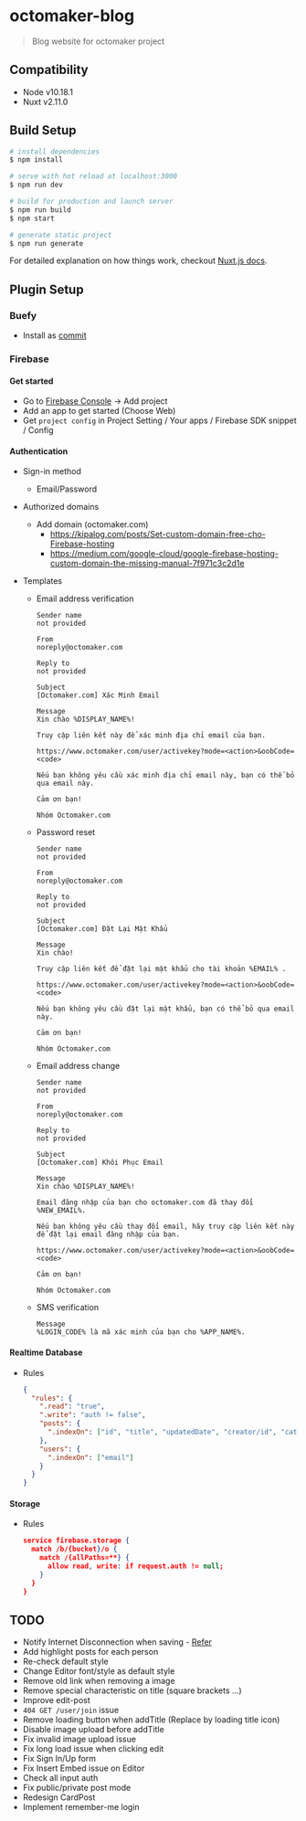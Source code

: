 # octomaker-blog

> Blog website for octomaker project

## Compatibility

- Node v10.18.1
- Nuxt v2.11.0

## Build Setup

```bash
# install dependencies
$ npm install

# serve with hot reload at localhost:3000
$ npm run dev

# build for production and launch server
$ npm run build
$ npm start

# generate static project
$ npm run generate
```

For detailed explanation on how things work, checkout [Nuxt.js docs](https://nuxtjs.org).

## Plugin Setup

### Buefy

- Install as [commit](https://github.com/pdthang/octomaker-blog/commit/81030cb4f8779d8d84a6f3f5566c0c71c6d2f70b)

### Firebase

#### Get started

- Go to [Firebase Console](https://console.firebase.google.com/) -> Add project
- Add an app to get started (Choose Web)
- Get `project config` in Project Setting / Your apps / Firebase SDK snippet / Config

#### Authentication

- Sign-in method
  - Email/Password
- Authorized domains
  - Add domain (octomaker.com)
    - https://kipalog.com/posts/Set-custom-domain-free-cho-Firebase-hosting
    - https://medium.com/google-cloud/google-firebase-hosting-custom-domain-the-missing-manual-7f971c3c2d1e
- Templates

  - Email address verification

    ```
    Sender name
    not provided

    From
    noreply@octomaker.com

    Reply to
    not provided

    Subject
    [Octomaker.com] Xác Minh Email

    Message
    Xin chào %DISPLAY_NAME%!

    Truy cập liên kết này để xác minh địa chỉ email của bạn.

    https://www.octomaker.com/user/activekey?mode=<action>&oobCode=<code>

    Nếu bạn không yêu cầu xác minh địa chỉ email này, bạn có thể bỏ qua email này.

    Cảm ơn bạn!

    Nhóm Octomaker.com
    ```

  - Password reset

    ```
    Sender name
    not provided

    From
    noreply@octomaker.com

    Reply to
    not provided

    Subject
    [Octomaker.com] Đặt Lại Mật Khẩu

    Message
    Xin chào!

    Truy cập liên kết để đặt lại mật khẩu cho tài khoản %EMAIL% .

    https://www.octomaker.com/user/activekey?mode=<action>&oobCode=<code>

    Nếu bạn không yêu cầu đặt lại mật khẩu, bạn có thể bỏ qua email này.

    Cảm ơn bạn!

    Nhóm Octomaker.com
    ```

  - Email address change

    ```
    Sender name
    not provided

    From
    noreply@octomaker.com

    Reply to
    not provided

    Subject
    [Octomaker.com] Khôi Phục Email

    Message
    Xin chào %DISPLAY_NAME%!

    Email đăng nhập của bạn cho octomaker.com đã thay đổi %NEW_EMAIL%.

    Nếu bạn không yêu cầu thay đổi email, hãy truy cập liên kết này để đặt lại email đăng nhập của bạn.

    https://www.octomaker.com/user/activekey?mode=<action>&oobCode=<code>

    Cảm ơn bạn!

    Nhóm Octomaker.com
    ```

  - SMS verification

    ```
    Message
    %LOGIN_CODE% là mã xác minh của bạn cho %APP_NAME%.
    ```

#### Realtime Database

- Rules

  ```json
  {
    "rules": {
      ".read": "true",
      ".write": "auth != false",
      "posts": {
        ".indexOn": ["id", "title", "updatedDate", "creator/id", "category"]
      },
      "users": {
        ".indexOn": ["email"]
      }
    }
  }
  ```

#### Storage

- Rules

  ```json
  service firebase.storage {
    match /b/{bucket}/o {
      match /{allPaths=**} {
        allow read, write: if request.auth != null;
      }
    }
  }
  ```

## TODO

- Notify Internet Disconnection when saving - [Refer](https://nuxtjs.org/api/$nuxt)
- Add highlight posts for each person
- Re-check default style
- Change Editor font/style as default style
- Remove old link when removing a image
- Remove special characteristic on title (square brackets ...)
- Improve edit-post
- `404 GET /user/join` issue
- Remove loading button when addTitle (Replace by loading title icon)
- Disable image upload before addTitle
- Fix invalid image upload issue
- Fix long load issue when clicking edit
- Fix Sign In/Up form
- Fix Insert Embed issue on Editor
- Check all input auth
- Fix public/private post mode
- Redesign CardPost
- Implement remember-me login
